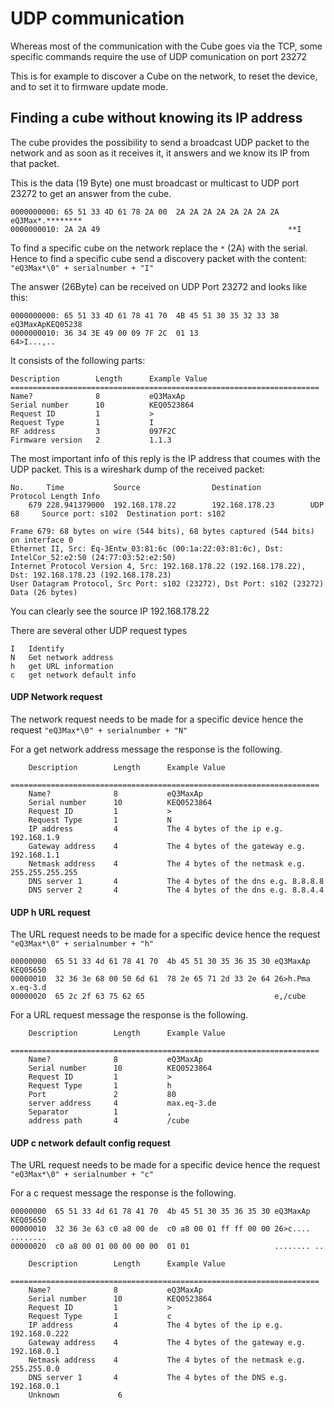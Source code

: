 
# UDP communication

Whereas most of the communication with the Cube goes via the TCP, some specific commands require the use of UDP comunication on port 23272

This is for example to discover a Cube on the network, to reset the device, and to set it to firmware update mode. 
 
## Finding a cube without knowing its IP address

The cube provides the possibility to send a broadcast UDP packet to the network and as soon as it receives it, it answers and we know its IP from that packet.

This is the data (19 Byte) one must broadcast or multicast to UDP port 23272 to get an answer from the cube.

    0000000000: 65 51 33 4D 61 78 2A 00  2A 2A 2A 2A 2A 2A 2A 2A  eQ3Max*.********
    0000000010: 2A 2A 49                                          **I

To find a specific cube on the network replace the `*` (2A) with the serial. Hence to find a specific cube send a discovery packet with the content: `"eQ3Max*\0" + serialnumber + "I"`

The answer (26Byte) can be received on UDP Port 23272 and looks like this:

    0000000000: 65 51 33 4D 61 78 41 70  4B 45 51 30 35 32 33 38  eQ3MaxApKEQ05238
    0000000010: 36 34 3E 49 00 09 7F 2C  01 13                    64>I...,..

It consists of the following parts:

    Description        Length      Example Value
    =====================================================================
    Name?              8           eQ3MaxAp
    Serial number      10          KEQ0523864
    Request ID         1           >
    Request Type       1           I
    RF address         3           097F2C
    Firmware version   2           1.1.3          

The most important info of this reply is the IP address that coumes with the UDP packet.
This is a wireshark dump of the received packet:

    No.     Time           Source                Destination           Protocol Length Info
        679 228.941379000  192.168.178.22        192.168.178.23        UDP      68     Source port: s102  Destination port: s102

    Frame 679: 68 bytes on wire (544 bits), 68 bytes captured (544 bits) on interface 0
    Ethernet II, Src: Eq-3Entw_03:81:6c (00:1a:22:03:81:6c), Dst: IntelCor_52:e2:50 (24:77:03:52:e2:50)
    Internet Protocol Version 4, Src: 192.168.178.22 (192.168.178.22), Dst: 192.168.178.23 (192.168.178.23)
    User Datagram Protocol, Src Port: s102 (23272), Dst Port: s102 (23272)
    Data (26 bytes)

You can clearly see the source  IP 192.168.178.22

There are several other UDP request types

    I   Identify
    N   Get network address
    h   get URL information
    c   get network default info

#### UDP Network request
The network request needs to be made for a specific device hence the request  `"eQ3Max*\0" + serialnumber + "N"`

For a get network address message the response is the following. 

```
    Description        Length      Example Value
    =====================================================================
    Name?              8           eQ3MaxAp
    Serial number      10          KEQ0523864
    Request ID         1           >
    Request Type       1           N
    IP address         4           The 4 bytes of the ip e.g. 192.168.1.9
    Gateway address    4           The 4 bytes of the gateway e.g. 192.168.1.1
    Netmask address    4           The 4 bytes of the netmask e.g. 255.255.255.255
    DNS server 1       4           The 4 bytes of the dns e.g. 8.8.8.8
    DNS server 2       4           The 4 bytes of the dns e.g. 8.8.4.4
```

#### UDP h URL request
The URL request needs to be made for a specific device hence the request  `"eQ3Max*\0" + serialnumber + "h"`

```
00000000  65 51 33 4d 61 78 41 70  4b 45 51 30 35 36 35 30 eQ3MaxAp KEQ05650
00000010  32 36 3e 68 00 50 6d 61  78 2e 65 71 2d 33 2e 64 26>h.Pma x.eq-3.d
00000020  65 2c 2f 63 75 62 65                             e,/cube
```

For a URL request message the response is the following. 

```
    Description        Length      Example Value
    =====================================================================
    Name?              8           eQ3MaxAp
    Serial number      10          KEQ0523864
    Request ID         1           >
    Request Type       1           h
    Port               2           80
    server address     4           max.eq-3.de
    Separator          1           , 
    address path       4           /cube

```
#### UDP c network default config request
The URL request needs to be made for a specific device hence the request  `"eQ3Max*\0" + serialnumber + "c"`

For a c  request message the response is the following. 

```
00000000  65 51 33 4d 61 78 41 70  4b 45 51 30 35 36 35 30 eQ3MaxAp KEQ05650
00000010  32 36 3e 63 c0 a8 00 de  c0 a8 00 01 ff ff 00 00 26>c.... ........
00000020  c0 a8 00 01 00 00 00 00  01 01                   ........ ..

```

```
    Description        Length      Example Value
    =====================================================================
    Name?              8           eQ3MaxAp
    Serial number      10          KEQ0523864
    Request ID         1           >
    Request Type       1           c
    IP address         4           The 4 bytes of the ip e.g. 192.168.0.222
    Gateway address    4           The 4 bytes of the gateway e.g. 192.168.0.1
    Netmask address    4           The 4 bytes of the netmask e.g. 255.255.0.0
    DNS server 1       4           The 4 bytes of the DNS e.g. 192.168.0.1
    Unknown             6  
```
